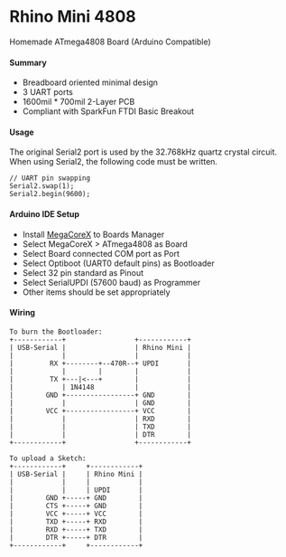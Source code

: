 # Rhino Mini 4808
Homemade ATmega4808 Board (Arduino Compatible)

#### Summary
- Breadboard oriented minimal design
- 3 UART ports
- 1600mil * 700mil 2-Layer PCB
- Compliant with SparkFun FTDI Basic Breakout

#### Usage
The original Serial2 port is used by the 32.768kHz quartz crystal circuit. When using Serial2, the following code must be written.
```
// UART pin swapping
Serial2.swap(1);
Serial2.begin(9600);
```

#### Arduino IDE Setup
- Install [MegaCoreX](https://github.com/MCUdude/MegaCoreX) to Boards Manager
- Select MegaCoreX > ATmega4808 as Board
- Select Board connected COM port as Port
- Select Optiboot (UART0 default pins) as Bootloader
- Select 32 pin standard as Pinout
- Select SerialUPDI (57600 baud) as Programmer
- Other items should be set appropriately

#### Wiring
```
To burn the Bootloader:
+------------+                 +------------+
| USB-Serial |                 | Rhino Mini |
|            |                 |            |
|         RX +--------+--470R--+ UPDI       |
|            |        |        |            |
|         TX +---|<---+        |            |
|            | 1N4148          |            |
|        GND +-----------------+ GND        |
|            |                 | GND        |
|        VCC +-----------------+ VCC        |
|            |                 | RXD        |
|            |                 | TXD        |
|            |                 | DTR        |
+------------+                 +------------+
```

```
To upload a Sketch:
+------------+     +------------+
| USB-Serial |     | Rhino Mini |
|            |     |            |
|            |     | UPDI       |
|        GND +-----+ GND        |
|        CTS +-----+ GND        |
|        VCC +-----+ VCC        |
|        TXD +-----+ RXD        |
|        RXD +-----+ TXD        |
|        DTR +-----+ DTR        |
+------------+     +------------+
```
